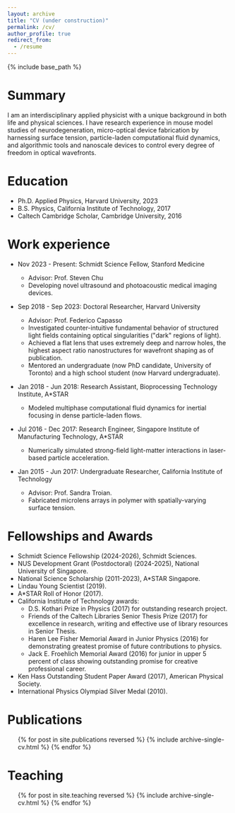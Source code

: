 ```yaml
---
layout: archive
title: "CV (under construction)"
permalink: /cv/
author_profile: true
redirect_from:
  - /resume
---
```


{% include base_path %}

Summary
======
I am an interdisciplinary applied physicist with a unique background in both life and physical sciences. I have research experience in mouse model studies of neurodegeneration, micro-optical device fabrication by harnessing surface tension, particle-laden computational fluid dynamics, and algorithmic tools and nanoscale devices to control every degree of freedom in optical wavefronts.

Education
======
* Ph.D. Applied Physics, Harvard University, 2023
* B.S. Physics, California Institute of Technology, 2017
* Caltech Cambridge Scholar, Cambridge University, 2016

Work experience
======
* Nov 2023 - Present: Schmidt Science Fellow, Stanford Medicine
  * Advisor: Prof. Steven Chu
  * Developing novel ultrasound and photoacoustic medical imaging devices.

* Sep 2018 - Sep 2023: Doctoral Researcher, Harvard University
  * Advisor: Prof. Federico Capasso
  * Investigated counter-intuitive fundamental behavior of structured light fields containing optical singularities ("dark" regions of light).
  * Achieved a flat lens that uses extremely deep and narrow holes, the highest aspect ratio nanostructures for wavefront shaping as of publication.
  * Mentored an undergraduate (now PhD candidate, University of Toronto) and a high school student (now Harvard undergraduate).

* Jan 2018 - Jun 2018: Research Assistant, Bioprocessing Technology Institute, A*STAR
  * Modeled multiphase computational fluid dynamics  for inertial focusing in dense particle-laden flows.
 
* Jul 2016 - Dec 2017: Research Engineer, Singapore Institute of Manufacturing Technology, A*STAR
  * Numerically simulated strong-field light-matter interactions in laser-based particle acceleration.
 
* Jan 2015 - Jun 2017: Undergraduate Researcher, California Institute of Technology
  * Advisor: Prof. Sandra Troian.
  * Fabricated microlens arrays in polymer with spatially-varying surface tension.
 
Fellowships and Awards
======
* Schmidt Science Fellowship (2024-2026), Schmidt Sciences.
* NUS Development Grant (Postdoctoral) (2024-2025), National University of Singapore.
* National Science Scholarship (2011-2023), A*STAR Singapore.
* Lindau Young Scientist (2019).
* A*STAR Roll of Honor (2017).
* California Institute of Technology awards: 
  * D.S. Kothari Prize in Physics (2017) for outstanding research project.
  * Friends of the Caltech Libraries Senior Thesis Prize (2017) for excellence in research, writing and effective use of library resources in Senior Thesis.
  * Haren Lee Fisher Memorial Award in Junior Physics (2016) for demonstrating greatest promise of future contributions to physics.
  * Jack E. Froehlich Memorial Award (2016) for junior in upper 5 percent of class showing outstanding promise for creative professional career.
* Ken Hass Outstanding Student Paper Award (2017), American Physical Society.
* International Physics Olympiad Silver Medal (2010). 

Publications
======
  <ul>{% for post in site.publications reversed %}
    {% include archive-single-cv.html %}
  {% endfor %}</ul>
  
Teaching
======
  <ul>{% for post in site.teaching reversed %}
    {% include archive-single-cv.html %}
  {% endfor %}</ul>
  

